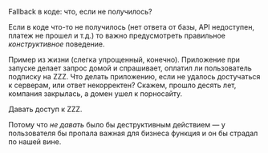 Fallback в коде: что, если не получилось?

Если в коде что-то не получилось (нет ответа от базы, API недоступен, платеж не прошел и т.д.) то важно предусмотреть правильное *конструктивное* поведение.

Пример из жизни (слегка упрощенный, конечно). Приложение при запуске делает запрос домой и спрашивает, оплатил ли пользователь подписку на ZZZ. Что делать приложению, если не удалось достучаться к серверам, или ответ некорректен? Скажем, прошло десять лет, компания закрылась, а домен ушел к порносайту.

Давать доступ к ZZZ.

Потому что *не давать* было бы деструктивным действием — у пользователя бы пропала важная для бизнеса функция и он бы страдал по нашей вине.

